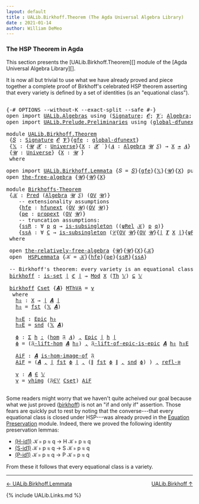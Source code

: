 ```yaml
---
layout: default
title : UALib.Birkhoff.Theorem (The Agda Universal Algebra Library)
date : 2021-01-14
author: William DeMeo
---
```


### <a id="the-hsp-theorem-in-agda">The HSP Theorem in Agda</a>

This section presents the [UALib.Birkhoff.Theorem][] module of the [Agda Universal Algebra Library][].

It is now all but trivial to use what we have already proved and piece together a complete proof of Birkhoff's celebrated HSP theorem asserting that every variety is defined by a set of identities (is an "equational class").

<pre class="Agda">

<a id="543" class="Symbol">{-#</a> <a id="547" class="Keyword">OPTIONS</a> <a id="555" class="Pragma">--without-K</a> <a id="567" class="Pragma">--exact-split</a> <a id="581" class="Pragma">--safe</a> <a id="588" class="Symbol">#-}</a>
<a id="592" class="Keyword">open</a> <a id="597" class="Keyword">import</a> <a id="604" href="UALib.Algebras.html" class="Module">UALib.Algebras</a> <a id="619" class="Keyword">using</a> <a id="625" class="Symbol">(</a><a id="626" href="UALib.Algebras.Signatures.html#1452" class="Function">Signature</a><a id="635" class="Symbol">;</a> <a id="637" href="universes.html#613" class="Generalizable">𝓞</a><a id="638" class="Symbol">;</a> <a id="640" href="universes.html#617" class="Generalizable">𝓥</a><a id="641" class="Symbol">;</a> <a id="643" href="UALib.Algebras.Algebras.html#811" class="Function">Algebra</a><a id="650" class="Symbol">;</a> <a id="652" href="UALib.Algebras.Algebras.html#3925" class="Function Operator">_↠_</a><a id="655" class="Symbol">)</a>
<a id="657" class="Keyword">open</a> <a id="662" class="Keyword">import</a> <a id="669" href="UALib.Prelude.Preliminaries.html" class="Module">UALib.Prelude.Preliminaries</a> <a id="697" class="Keyword">using</a> <a id="703" class="Symbol">(</a><a id="704" href="MGS-Subsingleton-Theorems.html#3468" class="Function">global-dfunext</a><a id="718" class="Symbol">;</a> <a id="720" href="universes.html#551" class="Postulate">Universe</a><a id="728" class="Symbol">;</a> <a id="730" href="universes.html#758" class="Function Operator">_̇</a><a id="732" class="Symbol">)</a>

<a id="735" class="Keyword">module</a> <a id="742" href="UALib.Birkhoff.Theorem.html" class="Module">UALib.Birkhoff.Theorem</a>
 <a id="766" class="Symbol">{</a><a id="767" href="UALib.Birkhoff.Theorem.html#767" class="Bound">𝑆</a> <a id="769" class="Symbol">:</a> <a id="771" href="UALib.Algebras.Signatures.html#1452" class="Function">Signature</a> <a id="781" href="universes.html#613" class="Generalizable">𝓞</a> <a id="783" href="universes.html#617" class="Generalizable">𝓥</a><a id="784" class="Symbol">}{</a><a id="786" href="UALib.Birkhoff.Theorem.html#786" class="Bound">gfe</a> <a id="790" class="Symbol">:</a> <a id="792" href="MGS-Subsingleton-Theorems.html#3468" class="Function">global-dfunext</a><a id="806" class="Symbol">}</a>
 <a id="809" class="Symbol">{</a><a id="810" href="UALib.Birkhoff.Theorem.html#810" class="Bound">𝕏</a> <a id="812" class="Symbol">:</a> <a id="814" class="Symbol">{</a><a id="815" href="UALib.Birkhoff.Theorem.html#815" class="Bound">𝓤</a> <a id="817" href="UALib.Birkhoff.Theorem.html#817" class="Bound">𝓧</a> <a id="819" class="Symbol">:</a> <a id="821" href="universes.html#551" class="Postulate">Universe</a><a id="829" class="Symbol">}{</a><a id="831" href="UALib.Birkhoff.Theorem.html#831" class="Bound">X</a> <a id="833" class="Symbol">:</a> <a id="835" href="UALib.Birkhoff.Theorem.html#817" class="Bound">𝓧</a> <a id="837" href="universes.html#758" class="Function Operator">̇</a> <a id="839" class="Symbol">}(</a><a id="841" href="UALib.Birkhoff.Theorem.html#841" class="Bound">𝑨</a> <a id="843" class="Symbol">:</a> <a id="845" href="UALib.Algebras.Algebras.html#811" class="Function">Algebra</a> <a id="853" href="UALib.Birkhoff.Theorem.html#815" class="Bound">𝓤</a> <a id="855" href="UALib.Birkhoff.Theorem.html#767" class="Bound">𝑆</a><a id="856" class="Symbol">)</a> <a id="858" class="Symbol">→</a> <a id="860" href="UALib.Birkhoff.Theorem.html#831" class="Bound">X</a> <a id="862" href="UALib.Algebras.Algebras.html#3925" class="Function Operator">↠</a> <a id="864" href="UALib.Birkhoff.Theorem.html#841" class="Bound">𝑨</a><a id="865" class="Symbol">}</a>
 <a id="868" class="Symbol">{</a><a id="869" href="UALib.Birkhoff.Theorem.html#869" class="Bound">𝓤</a> <a id="871" class="Symbol">:</a> <a id="873" href="universes.html#551" class="Postulate">Universe</a><a id="881" class="Symbol">}</a> <a id="883" class="Symbol">{</a><a id="884" href="UALib.Birkhoff.Theorem.html#884" class="Bound">X</a> <a id="886" class="Symbol">:</a> <a id="888" href="UALib.Birkhoff.Theorem.html#869" class="Bound">𝓤</a> <a id="890" href="universes.html#758" class="Function Operator">̇</a><a id="891" class="Symbol">}</a>
 <a id="894" class="Keyword">where</a>

<a id="901" class="Keyword">open</a> <a id="906" class="Keyword">import</a> <a id="913" href="UALib.Birkhoff.Lemmata.html" class="Module">UALib.Birkhoff.Lemmata</a> <a id="936" class="Symbol">{</a><a id="937" class="Argument">𝑆</a> <a id="939" class="Symbol">=</a> <a id="941" href="UALib.Birkhoff.Theorem.html#767" class="Bound">𝑆</a><a id="942" class="Symbol">}{</a><a id="944" href="UALib.Birkhoff.Theorem.html#786" class="Bound">gfe</a><a id="947" class="Symbol">}{</a><a id="949" href="UALib.Birkhoff.Theorem.html#810" class="Bound">𝕏</a><a id="950" class="Symbol">}{</a><a id="952" href="UALib.Birkhoff.Theorem.html#869" class="Bound">𝓤</a><a id="953" class="Symbol">}{</a><a id="955" href="UALib.Birkhoff.Theorem.html#884" class="Bound">X</a><a id="956" class="Symbol">}</a> <a id="958" class="Keyword">public</a>
<a id="965" class="Keyword">open</a> <a id="970" href="UALib.Birkhoff.FreeAlgebra.html#2671" class="Module">the-free-algebra</a> <a id="987" class="Symbol">{</a><a id="988" href="UALib.Birkhoff.Theorem.html#869" class="Bound">𝓤</a><a id="989" class="Symbol">}{</a><a id="991" href="UALib.Birkhoff.Theorem.html#869" class="Bound">𝓤</a><a id="992" class="Symbol">}{</a><a id="994" href="UALib.Birkhoff.Theorem.html#884" class="Bound">X</a><a id="995" class="Symbol">}</a>

<a id="998" class="Keyword">module</a> <a id="Birkhoffs-Theorem"></a><a id="1005" href="UALib.Birkhoff.Theorem.html#1005" class="Module">Birkhoffs-Theorem</a>
 <a id="1024" class="Symbol">{</a><a id="1025" href="UALib.Birkhoff.Theorem.html#1025" class="Bound">𝒦</a> <a id="1027" class="Symbol">:</a> <a id="1029" href="UALib.Relations.Unary.html#1066" class="Function">Pred</a> <a id="1034" class="Symbol">(</a><a id="1035" href="UALib.Algebras.Algebras.html#811" class="Function">Algebra</a> <a id="1043" href="UALib.Birkhoff.Theorem.html#869" class="Bound">𝓤</a> <a id="1045" href="UALib.Birkhoff.Theorem.html#767" class="Bound">𝑆</a><a id="1046" class="Symbol">)</a> <a id="1048" class="Symbol">(</a><a id="1049" href="UALib.Subalgebras.Subalgebras.html#2273" class="Function">OV</a> <a id="1052" href="UALib.Birkhoff.Theorem.html#869" class="Bound">𝓤</a><a id="1053" class="Symbol">)}</a>
    <a id="1060" class="Comment">-- extensionality assumptions</a>
    <a id="1094" class="Symbol">{</a><a id="1095" href="UALib.Birkhoff.Theorem.html#1095" class="Bound">hfe</a> <a id="1099" class="Symbol">:</a> <a id="1101" href="MGS-FunExt-from-Univalence.html#2235" class="Function">hfunext</a> <a id="1109" class="Symbol">(</a><a id="1110" href="UALib.Subalgebras.Subalgebras.html#2273" class="Function">OV</a> <a id="1113" href="UALib.Birkhoff.Theorem.html#869" class="Bound">𝓤</a><a id="1114" class="Symbol">)(</a><a id="1116" href="UALib.Subalgebras.Subalgebras.html#2273" class="Function">OV</a> <a id="1119" href="UALib.Birkhoff.Theorem.html#869" class="Bound">𝓤</a><a id="1120" class="Symbol">)}</a>
    <a id="1127" class="Symbol">{</a><a id="1128" href="UALib.Birkhoff.Theorem.html#1128" class="Bound">pe</a> <a id="1131" class="Symbol">:</a> <a id="1133" href="MGS-Powerset.html#382" class="Function">propext</a> <a id="1141" class="Symbol">(</a><a id="1142" href="UALib.Subalgebras.Subalgebras.html#2273" class="Function">OV</a> <a id="1145" href="UALib.Birkhoff.Theorem.html#869" class="Bound">𝓤</a><a id="1146" class="Symbol">)}</a>
    <a id="1153" class="Comment">-- truncation assumptions:</a>
    <a id="1184" class="Symbol">{</a><a id="1185" href="UALib.Birkhoff.Theorem.html#1185" class="Bound">ssR</a> <a id="1189" class="Symbol">:</a> <a id="1191" class="Symbol">∀</a> <a id="1193" href="UALib.Birkhoff.Theorem.html#1193" class="Bound">p</a> <a id="1195" href="UALib.Birkhoff.Theorem.html#1195" class="Bound">q</a> <a id="1197" class="Symbol">→</a> <a id="1199" href="MGS-Basic-UF.html#743" class="Function">is-subsingleton</a> <a id="1215" class="Symbol">((</a><a id="1217" href="UALib.Birkhoff.FreeAlgebra.html#4759" class="Function">ψRel</a> <a id="1222" href="UALib.Birkhoff.Theorem.html#1025" class="Bound">𝒦</a><a id="1223" class="Symbol">)</a> <a id="1225" href="UALib.Birkhoff.Theorem.html#1193" class="Bound">p</a> <a id="1227" href="UALib.Birkhoff.Theorem.html#1195" class="Bound">q</a><a id="1228" class="Symbol">)}</a>
    <a id="1235" class="Symbol">{</a><a id="1236" href="UALib.Birkhoff.Theorem.html#1236" class="Bound">ssA</a> <a id="1240" class="Symbol">:</a> <a id="1242" class="Symbol">∀</a> <a id="1244" href="UALib.Birkhoff.Theorem.html#1244" class="Bound">C</a> <a id="1246" class="Symbol">→</a> <a id="1248" href="MGS-Basic-UF.html#743" class="Function">is-subsingleton</a> <a id="1264" class="Symbol">(</a><a id="1265" href="UALib.Relations.Quotients.html#1110" class="Function">𝒞</a><a id="1266" class="Symbol">{</a><a id="1267" href="UALib.Subalgebras.Subalgebras.html#2273" class="Function">OV</a> <a id="1270" href="UALib.Birkhoff.Theorem.html#869" class="Bound">𝓤</a><a id="1271" class="Symbol">}{</a><a id="1273" href="UALib.Subalgebras.Subalgebras.html#2273" class="Function">OV</a> <a id="1276" href="UALib.Birkhoff.Theorem.html#869" class="Bound">𝓤</a><a id="1277" class="Symbol">}{</a><a id="1279" href="UALib.Prelude.Preliminaries.html#10371" class="Function Operator">∣</a> <a id="1281" href="UALib.Terms.Free.html#1035" class="Function">𝑻</a> <a id="1283" href="UALib.Birkhoff.Theorem.html#884" class="Bound">X</a> <a id="1285" href="UALib.Prelude.Preliminaries.html#10371" class="Function Operator">∣</a><a id="1286" class="Symbol">}{</a><a id="1288" href="UALib.Birkhoff.FreeAlgebra.html#4759" class="Function">ψRel</a> <a id="1293" href="UALib.Birkhoff.Theorem.html#1025" class="Bound">𝒦</a><a id="1294" class="Symbol">}</a> <a id="1296" href="UALib.Birkhoff.Theorem.html#1244" class="Bound">C</a><a id="1297" class="Symbol">)}</a>
 <a id="1301" class="Keyword">where</a>

 <a id="1309" class="Keyword">open</a> <a id="1314" href="UALib.Birkhoff.FreeAlgebra.html#6677" class="Module">the-relatively-free-algebra</a> <a id="1342" class="Symbol">{</a><a id="1343" href="UALib.Birkhoff.Theorem.html#869" class="Bound">𝓤</a><a id="1344" class="Symbol">}{</a><a id="1346" href="UALib.Birkhoff.Theorem.html#869" class="Bound">𝓤</a><a id="1347" class="Symbol">}{</a><a id="1349" href="UALib.Birkhoff.Theorem.html#884" class="Bound">X</a><a id="1350" class="Symbol">}{</a><a id="1352" href="UALib.Birkhoff.Theorem.html#1025" class="Bound">𝒦</a><a id="1353" class="Symbol">}</a>
 <a id="1356" class="Keyword">open</a>  <a id="1362" href="UALib.Birkhoff.Lemmata.html#1130" class="Module">HSPLemmata</a> <a id="1373" class="Symbol">{</a><a id="1374" class="Argument">𝒦</a> <a id="1376" class="Symbol">=</a> <a id="1378" href="UALib.Birkhoff.Theorem.html#1025" class="Bound">𝒦</a><a id="1379" class="Symbol">}{</a><a id="1381" href="UALib.Birkhoff.Theorem.html#1095" class="Bound">hfe</a><a id="1384" class="Symbol">}{</a><a id="1386" href="UALib.Birkhoff.Theorem.html#1128" class="Bound">pe</a><a id="1388" class="Symbol">}{</a><a id="1390" href="UALib.Birkhoff.Theorem.html#1185" class="Bound">ssR</a><a id="1393" class="Symbol">}{</a><a id="1395" href="UALib.Birkhoff.Theorem.html#1236" class="Bound">ssA</a><a id="1398" class="Symbol">}</a>

 <a id="1402" class="Comment">-- Birkhoff&#39;s theorem: every variety is an equational class.</a>
 <a id="Birkhoffs-Theorem.birkhoff"></a><a id="1464" href="UALib.Birkhoff.Theorem.html#1464" class="Function">birkhoff</a> <a id="1473" class="Symbol">:</a> <a id="1475" href="MGS-Basic-UF.html#1929" class="Function">is-set</a> <a id="1482" href="UALib.Prelude.Preliminaries.html#10371" class="Function Operator">∣</a> <a id="1484" href="UALib.Birkhoff.Lemmata.html#5547" class="Function">ℭ</a> <a id="1486" href="UALib.Prelude.Preliminaries.html#10371" class="Function Operator">∣</a> <a id="1488" class="Symbol">→</a> <a id="1490" href="UALib.Varieties.ModelTheory.html#3734" class="Function">Mod</a> <a id="1494" href="UALib.Birkhoff.Theorem.html#884" class="Bound">X</a> <a id="1496" class="Symbol">(</a><a id="1497" href="UALib.Varieties.ModelTheory.html#3055" class="Function">Th</a> <a id="1500" href="UALib.Birkhoff.Lemmata.html#5288" class="Function">𝕍</a><a id="1501" class="Symbol">)</a> <a id="1503" href="UALib.Relations.Unary.html#2949" class="Function Operator">⊆</a> <a id="1505" href="UALib.Birkhoff.Lemmata.html#5288" class="Function">𝕍</a>

 <a id="1509" href="UALib.Birkhoff.Theorem.html#1464" class="Function">birkhoff</a> <a id="1518" href="UALib.Birkhoff.Theorem.html#1518" class="Bound">Cset</a> <a id="1523" class="Symbol">{</a><a id="1524" href="UALib.Birkhoff.Theorem.html#1524" class="Bound">𝑨</a><a id="1525" class="Symbol">}</a> <a id="1527" href="UALib.Birkhoff.Theorem.html#1527" class="Bound">MThVA</a> <a id="1533" class="Symbol">=</a> <a id="1535" href="UALib.Birkhoff.Theorem.html#1805" class="Function">γ</a>
  <a id="1539" class="Keyword">where</a>
   <a id="1548" href="UALib.Birkhoff.Theorem.html#1548" class="Function">h₀</a> <a id="1551" class="Symbol">:</a> <a id="1553" href="UALib.Birkhoff.Theorem.html#884" class="Bound">X</a> <a id="1555" class="Symbol">→</a> <a id="1557" href="UALib.Prelude.Preliminaries.html#10371" class="Function Operator">∣</a> <a id="1559" href="UALib.Birkhoff.Theorem.html#1524" class="Bound">𝑨</a> <a id="1561" href="UALib.Prelude.Preliminaries.html#10371" class="Function Operator">∣</a>
   <a id="1566" href="UALib.Birkhoff.Theorem.html#1548" class="Function">h₀</a> <a id="1569" class="Symbol">=</a> <a id="1571" href="UALib.Prelude.Preliminaries.html#10375" class="Function">fst</a> <a id="1575" class="Symbol">(</a><a id="1576" href="UALib.Birkhoff.Theorem.html#810" class="Bound">𝕏</a> <a id="1578" href="UALib.Birkhoff.Theorem.html#1524" class="Bound">𝑨</a><a id="1579" class="Symbol">)</a>

   <a id="1585" href="UALib.Birkhoff.Theorem.html#1585" class="Function">h₀E</a> <a id="1589" class="Symbol">:</a> <a id="1591" href="UALib.Prelude.Inverses.html#2365" class="Function">Epic</a> <a id="1596" href="UALib.Birkhoff.Theorem.html#1548" class="Function">h₀</a>
   <a id="1602" href="UALib.Birkhoff.Theorem.html#1585" class="Function">h₀E</a> <a id="1606" class="Symbol">=</a> <a id="1608" href="UALib.Prelude.Preliminaries.html#10456" class="Function">snd</a> <a id="1612" class="Symbol">(</a><a id="1613" href="UALib.Birkhoff.Theorem.html#810" class="Bound">𝕏</a> <a id="1615" href="UALib.Birkhoff.Theorem.html#1524" class="Bound">𝑨</a><a id="1616" class="Symbol">)</a>

   <a id="1622" href="UALib.Birkhoff.Theorem.html#1622" class="Function">ϕ</a> <a id="1624" class="Symbol">:</a> <a id="1626" href="MGS-MLTT.html#3074" class="Function">Σ</a> <a id="1628" href="UALib.Birkhoff.Theorem.html#1628" class="Bound">h</a> <a id="1630" href="MGS-MLTT.html#3074" class="Function">꞉</a> <a id="1632" class="Symbol">(</a><a id="1633" href="UALib.Homomorphisms.Basic.html#2265" class="Function">hom</a> <a id="1637" href="UALib.Birkhoff.FreeAlgebra.html#6858" class="Function">𝔉</a> <a id="1639" href="UALib.Birkhoff.Theorem.html#1524" class="Bound">𝑨</a><a id="1640" class="Symbol">)</a> <a id="1642" href="MGS-MLTT.html#3074" class="Function">,</a> <a id="1644" href="UALib.Prelude.Inverses.html#2365" class="Function">Epic</a> <a id="1649" href="UALib.Prelude.Preliminaries.html#10371" class="Function Operator">∣</a> <a id="1651" href="UALib.Birkhoff.Theorem.html#1628" class="Bound">h</a> <a id="1653" href="UALib.Prelude.Preliminaries.html#10371" class="Function Operator">∣</a>
   <a id="1658" href="UALib.Birkhoff.Theorem.html#1622" class="Function">ϕ</a> <a id="1660" class="Symbol">=</a> <a id="1662" class="Symbol">(</a><a id="1663" href="UALib.Birkhoff.FreeAlgebra.html#7585" class="Function">𝔉-lift-hom</a> <a id="1674" href="UALib.Birkhoff.Theorem.html#1524" class="Bound">𝑨</a> <a id="1676" href="UALib.Birkhoff.Theorem.html#1548" class="Function">h₀</a><a id="1678" class="Symbol">)</a> <a id="1680" href="UALib.Prelude.Preliminaries.html#5763" class="InductiveConstructor Operator">,</a> <a id="1682" href="UALib.Birkhoff.FreeAlgebra.html#8132" class="Function">𝔉-lift-of-epic-is-epic</a> <a id="1705" href="UALib.Birkhoff.Theorem.html#1524" class="Bound">𝑨</a> <a id="1707" href="UALib.Birkhoff.Theorem.html#1548" class="Function">h₀</a> <a id="1710" href="UALib.Birkhoff.Theorem.html#1585" class="Function">h₀E</a>

   <a id="1718" href="UALib.Birkhoff.Theorem.html#1718" class="Function">AiF</a> <a id="1722" class="Symbol">:</a> <a id="1724" href="UALib.Birkhoff.Theorem.html#1524" class="Bound">𝑨</a> <a id="1726" href="UALib.Homomorphisms.HomomorphicImages.html#1368" class="Function Operator">is-hom-image-of</a> <a id="1742" href="UALib.Birkhoff.FreeAlgebra.html#6858" class="Function">𝔉</a>
   <a id="1747" href="UALib.Birkhoff.Theorem.html#1718" class="Function">AiF</a> <a id="1751" class="Symbol">=</a> <a id="1753" class="Symbol">(</a><a id="1754" href="UALib.Birkhoff.Theorem.html#1524" class="Bound">𝑨</a> <a id="1756" href="UALib.Prelude.Preliminaries.html#5763" class="InductiveConstructor Operator">,</a> <a id="1758" href="UALib.Prelude.Preliminaries.html#10371" class="Function Operator">∣</a> <a id="1760" href="UALib.Prelude.Preliminaries.html#10375" class="Function">fst</a> <a id="1764" href="UALib.Birkhoff.Theorem.html#1622" class="Function">ϕ</a> <a id="1766" href="UALib.Prelude.Preliminaries.html#10371" class="Function Operator">∣</a> <a id="1768" href="UALib.Prelude.Preliminaries.html#5763" class="InductiveConstructor Operator">,</a> <a id="1770" class="Symbol">(</a><a id="1771" href="UALib.Prelude.Preliminaries.html#10452" class="Function Operator">∥</a> <a id="1773" href="UALib.Prelude.Preliminaries.html#10375" class="Function">fst</a> <a id="1777" href="UALib.Birkhoff.Theorem.html#1622" class="Function">ϕ</a> <a id="1779" href="UALib.Prelude.Preliminaries.html#10452" class="Function Operator">∥</a> <a id="1781" href="UALib.Prelude.Preliminaries.html#5763" class="InductiveConstructor Operator">,</a> <a id="1783" href="UALib.Prelude.Preliminaries.html#10456" class="Function">snd</a> <a id="1787" href="UALib.Birkhoff.Theorem.html#1622" class="Function">ϕ</a><a id="1788" class="Symbol">)</a> <a id="1790" class="Symbol">)</a> <a id="1792" href="UALib.Prelude.Preliminaries.html#5763" class="InductiveConstructor Operator">,</a> <a id="1794" href="UALib.Homomorphisms.Isomorphisms.html#2289" class="Function">refl-≅</a>

   <a id="1805" href="UALib.Birkhoff.Theorem.html#1805" class="Function">γ</a> <a id="1807" class="Symbol">:</a> <a id="1809" href="UALib.Birkhoff.Theorem.html#1524" class="Bound">𝑨</a> <a id="1811" href="UALib.Relations.Unary.html#2667" class="Function Operator">∈</a> <a id="1813" href="UALib.Birkhoff.Lemmata.html#5288" class="Function">𝕍</a>
   <a id="1818" href="UALib.Birkhoff.Theorem.html#1805" class="Function">γ</a> <a id="1820" class="Symbol">=</a> <a id="1822" href="UALib.Varieties.Varieties.html#5904" class="InductiveConstructor">vhimg</a> <a id="1828" class="Symbol">(</a><a id="1829" href="UALib.Birkhoff.Lemmata.html#9781" class="Function">𝔉∈𝕍</a> <a id="1833" href="UALib.Birkhoff.Theorem.html#1518" class="Bound">Cset</a><a id="1837" class="Symbol">)</a> <a id="1839" href="UALib.Birkhoff.Theorem.html#1718" class="Function">AiF</a>

</pre>

Some readers might worry that we haven't quite acheived our goal because what we just proved (<a href="https://ualib.gitlab.io/UALib.Birkhoff.Theorem.html#1487">birkhoff</a>) is not an "if and only if" assertion. Those fears are quickly put to rest by noting that the converse---that every equational class is closed under HSP---was already proved in the [Equation Preservation](UALib.Varieties.Preservation.html) module. Indeed, there we proved the following identity preservation lemmas:

* [(H-id1)](https://ualib.gitlab.io/UALib.Varieties.Preservation.html#964) 𝒦 ⊧ p ≋ q → H 𝒦 ⊧ p ≋ q
* [(S-id1)](https://ualib.gitlab.io/UALib.Varieties.Preservation.html#2592) 𝒦 ⊧ p ≋ q → S 𝒦 ⊧ p ≋ q
* [(P-id1)](https://ualib.gitlab.io/UALib.Varieties.Preservation.html#4111) 𝒦 ⊧ p ≋ q → P 𝒦 ⊧ p ≋ q

From these it follows that every equational class is a variety.

--------------------------------------------

[← UALib.Birkhoff.Lemmata](UALib.Birkhoff.Lemmata.html)
<span style="float:right;">[UALib.Birkhoff ↑](UALib.Birkhoff.html)</span>

{% include UALib.Links.md %}

